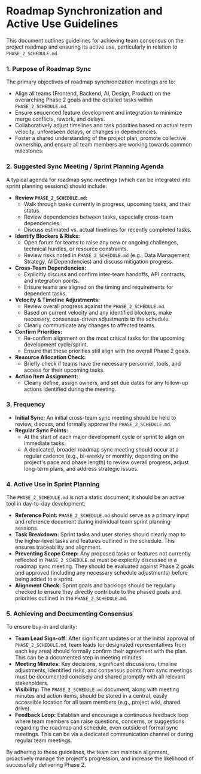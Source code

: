 # Roadmap Synchronization and Active Use Guidelines

This document outlines guidelines for achieving team consensus on the project roadmap and ensuring its active use, particularly in relation to `PHASE_2_SCHEDULE.md`.

### 1. Purpose of Roadmap Sync
The primary objectives of roadmap synchronization meetings are to:
- Align all teams (Frontend, Backend, AI, Design, Product) on the overarching Phase 2 goals and the detailed tasks within `PHASE_2_SCHEDULE.md`.
- Ensure sequenced feature development and integration to minimize merge conflicts, rework, and delays.
- Collaboratively adjust timelines and task priorities based on actual team velocity, unforeseen delays, or changes in dependencies.
- Foster a shared understanding of the project plan, promote collective ownership, and ensure all team members are working towards common milestones.

### 2. Suggested Sync Meeting / Sprint Planning Agenda
A typical agenda for roadmap sync meetings (which can be integrated into sprint planning sessions) should include:
- **Review `PHASE_2_SCHEDULE.md`:**
    - Walk through tasks currently in progress, upcoming tasks, and their status.
    - Review dependencies between tasks, especially cross-team dependencies.
    - Discuss estimated vs. actual timelines for recently completed tasks.
- **Identify Blockers & Risks:**
    - Open forum for teams to raise any new or ongoing challenges, technical hurdles, or resource constraints.
    - Review risks noted in `PHASE_2_SCHEDULE.md` (e.g., Data Management Strategy, AI Dependencies) and discuss mitigation progress.
- **Cross-Team Dependencies:**
    - Explicitly discuss and confirm inter-team handoffs, API contracts, and integration points.
    - Ensure teams are aligned on the timing and requirements for dependent tasks.
- **Velocity & Timeline Adjustments:**
    - Review overall progress against the `PHASE_2_SCHEDULE.md`.
    - Based on current velocity and any identified blockers, make necessary, consensus-driven adjustments to the schedule.
    - Clearly communicate any changes to affected teams.
- **Confirm Priorities:**
    - Re-confirm alignment on the most critical tasks for the upcoming development cycle/sprint.
    - Ensure that these priorities still align with the overall Phase 2 goals.
- **Resource Allocation Check:**
    - Briefly check if teams have the necessary personnel, tools, and access for their upcoming tasks.
- **Action Item Assignment:**
    - Clearly define, assign owners, and set due dates for any follow-up actions identified during the meeting.

### 3. Frequency
- **Initial Sync:** An initial cross-team sync meeting should be held to review, discuss, and formally approve the `PHASE_2_SCHEDULE.md`.
- **Regular Sync Points:**
    - At the start of each major development cycle or sprint to align on immediate tasks.
    - A dedicated, broader roadmap sync meeting should occur at a regular cadence (e.g., bi-weekly or monthly, depending on the project's pace and phase length) to review overall progress, adjust long-term plans, and address strategic issues.

### 4. Active Use in Sprint Planning
The `PHASE_2_SCHEDULE.md` is not a static document; it should be an active tool in day-to-day development:
- **Reference Point:** `PHASE_2_SCHEDULE.md` should serve as a primary input and reference document during individual team sprint planning sessions.
- **Task Breakdown:** Sprint tasks and user stories should clearly map to the higher-level tasks and features outlined in the schedule. This ensures traceability and alignment.
- **Preventing Scope Creep:** Any proposed tasks or features not currently reflected in `PHASE_2_SCHEDULE.md` must be explicitly discussed in a roadmap sync meeting. They should be evaluated against Phase 2 goals and approved (including any necessary schedule adjustments) before being added to a sprint.
- **Alignment Check:** Sprint goals and backlogs should be regularly checked to ensure they directly contribute to the phased goals and priorities outlined in the `PHASE_2_SCHEDULE.md`.

### 5. Achieving and Documenting Consensus
To ensure buy-in and clarity:
- **Team Lead Sign-off:** After significant updates or at the initial approval of `PHASE_2_SCHEDULE.md`, team leads (or designated representatives from each key area) should formally confirm their agreement with the plan. This can be a documented step in meeting minutes.
- **Meeting Minutes:** Key decisions, significant discussions, timeline adjustments, identified risks, and consensus points from sync meetings must be documented concisely and shared promptly with all relevant stakeholders.
- **Visibility:** The `PHASE_2_SCHEDULE.md` document, along with meeting minutes and action items, should be stored in a central, easily accessible location for all team members (e.g., project wiki, shared drive).
- **Feedback Loop:** Establish and encourage a continuous feedback loop where team members can raise questions, concerns, or suggestions regarding the roadmap and schedule, even outside of formal sync meetings. This can be via a dedicated communication channel or during regular team meetings.

By adhering to these guidelines, the team can maintain alignment, proactively manage the project's progression, and increase the likelihood of successfully delivering Phase 2.
